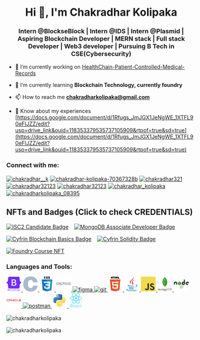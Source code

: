<h1 align="center">Hi 👋, I'm Chakradhar Kolipaka</h1>
<h3 align="center">Intern @BlockseBlock | Intern @IDS | Intern @Plasmid | Aspiring Blockchain Developer | MERN stack | Full stack Developer | Web3 developer | Pursuing B Tech in CSE(Cybersecurity)</h3>

- 🔭 I’m currently working on [HealthChain-Patient-Controlled-Medical-Records](https://github.com/Chakradharkolipaka/HealthChain-Patient-Controlled-Medical-Records)

- 🌱 I’m currently learning **Blockchain Technology, currently foundry**

- 📫 How to reach me **chakradharkolipaka@gmail.com**

- 📄 Know about my experiences [https://docs.google.com/document/d/1Rfugs_JmJGX1JeNgWE_1XTFL90eFIJZZ/edit?usp=drive_link&ouid=118353379535737105909&rtpof=true&sd=true](https://docs.google.com/document/d/1Rfugs_JmJGX1JeNgWE_1XTFL90eFIJZZ/edit?usp=drive_link&ouid=118353379535737105909&rtpof=true&sd=true)

<h3 align="left">Connect with me:</h3>
<p align="left">
<a href="https://twitter.com/chakradhar__k" target="blank"><img align="center" src="https://raw.githubusercontent.com/rahuldkjain/github-profile-readme-generator/master/src/images/icons/Social/twitter.svg" alt="chakradhar__k" height="30" width="40" /></a>
<a href="https://linkedin.com/in/chakradhar-kolipaka-70367328b" target="blank"><img align="center" src="https://raw.githubusercontent.com/rahuldkjain/github-profile-readme-generator/master/src/images/icons/Social/linked-in-alt.svg" alt="chakradhar-kolipaka-70367328b" height="30" width="40" /></a>
<a href="https://www.codechef.com/users/chakradhar321" target="blank"><img align="center" src="https://cdn.jsdelivr.net/npm/simple-icons@3.1.0/icons/codechef.svg" alt="chakradhar321" height="30" width="40" /></a>
<a href="https://www.hackerrank.com/chakradhar32123" target="blank"><img align="center" src="https://raw.githubusercontent.com/rahuldkjain/github-profile-readme-generator/master/src/images/icons/Social/hackerrank.svg" alt="chakradhar32123" height="30" width="40" /></a>
<a href="https://codeforces.com/profile/chakradhar32123" target="blank"><img align="center" src="https://raw.githubusercontent.com/rahuldkjain/github-profile-readme-generator/master/src/images/icons/Social/codeforces.svg" alt="chakradhar32123" height="30" width="40" /></a>
<a href="https://www.leetcode.com/chakradhar_kolipaka" target="blank"><img align="center" src="https://raw.githubusercontent.com/rahuldkjain/github-profile-readme-generator/master/src/images/icons/Social/leet-code.svg" alt="chakradhar_kolipaka" height="30" width="40" /></a>
<a href="https://discord.gg/chakradharkolipaka_08395" target="blank"><img align="center" src="https://raw.githubusercontent.com/rahuldkjain/github-profile-readme-generator/master/src/images/icons/Social/discord.svg" alt="chakradharkolipaka_08395" height="30" width="40" /></a>
</p>
<h2>NFTs and Badges (Click to check CREDENTIALS)</h2>
<div style="display: flex; align-items: center; gap: 15px; flex-wrap: wrap;">
  <a href="https://www.credly.com/badges/5e6ac8f4-2d07-47fc-b576-07104beb3259/public_url" target="_blank">
    <img src="https://images.credly.com/size/220x220/images/9180921d-4a13-429e-9357-6f9706a554f0/image.png" width="90" alt="ISC2 Candidate Badge"/>
  </a>
  <a href="https://www.credly.com/badges/84573511-8090-4f55-bf11-ba7eea1b4979/public_url" target="_blank">
    <img src="https://images.credly.com/size/220x220/images/650ebdbe-d526-4b47-b186-c1ab516b5a7c/image.png" width="90" alt="MongoDB Associate Developer Badge"/>
  </a>
  <a href="https://profiles.cyfrin.io/u/chakradharkolipaka/achievements/blockchain-basics" target="_blank">
    <img src="https://res.cloudinary.com/droqoz7lg/image/upload/f_auto/q_auto/v1748556702/assets/blockchain-basics-badge.png" width="90" alt="Cyfrin Blockchain Basics Badge"/>
  </a>
  <a href="https://profiles.cyfrin.io/u/chakradharkolipaka/achievements/solidity" target="_blank">
    <img src="https://res.cloudinary.com/droqoz7lg/image/upload/f_auto/q_auto/v1748556702/assets/solidity-101.png" width="90" alt="Cyfrin Solidity Badge"/>
  </a>
  <a href="https://sepolia.etherscan.io/token/0x76b50696b8effca6ee6da7f6471110f334536321?a=3771" target="_blank">
    <img src="https://ipfs.io/ipfs/QmZdPncUtsq71DxVtebbGdCUS28SvrCWoeVigCAdo1CZ5b" width="90" alt="Foundry Course NFT"/>
  </a>
</div>
<h3 align="left">Languages and Tools:</h3>
<p align="left"> <a href="https://getbootstrap.com" target="_blank" rel="noreferrer"> <img src="https://raw.githubusercontent.com/devicons/devicon/master/icons/bootstrap/bootstrap-plain-wordmark.svg" alt="bootstrap" width="40" height="40"/> </a> <a href="https://www.cprogramming.com/" target="_blank" rel="noreferrer"> <img src="https://raw.githubusercontent.com/devicons/devicon/master/icons/c/c-original.svg" alt="c" width="40" height="40"/> </a> <a href="https://www.w3schools.com/css/" target="_blank" rel="noreferrer"> <img src="https://raw.githubusercontent.com/devicons/devicon/master/icons/css3/css3-original-wordmark.svg" alt="css3" width="40" height="40"/> </a> <a href="https://expressjs.com" target="_blank" rel="noreferrer"> <img src="https://raw.githubusercontent.com/devicons/devicon/master/icons/express/express-original-wordmark.svg" alt="express" width="40" height="40"/> </a> <a href="https://www.figma.com/" target="_blank" rel="noreferrer"> <img src="https://www.vectorlogo.zone/logos/figma/figma-icon.svg" alt="figma" width="40" height="40"/> </a> <a href="https://git-scm.com/" target="_blank" rel="noreferrer"> <img src="https://www.vectorlogo.zone/logos/git-scm/git-scm-icon.svg" alt="git" width="40" height="40"/> </a> <a href="https://www.w3.org/html/" target="_blank" rel="noreferrer"> <img src="https://raw.githubusercontent.com/devicons/devicon/master/icons/html5/html5-original-wordmark.svg" alt="html5" width="40" height="40"/> </a> <a href="https://www.java.com" target="_blank" rel="noreferrer"> <img src="https://raw.githubusercontent.com/devicons/devicon/master/icons/java/java-original.svg" alt="java" width="40" height="40"/> </a> <a href="https://developer.mozilla.org/en-US/docs/Web/JavaScript" target="_blank" rel="noreferrer"> <img src="https://raw.githubusercontent.com/devicons/devicon/master/icons/javascript/javascript-original.svg" alt="javascript" width="40" height="40"/> </a> <a href="https://www.mongodb.com/" target="_blank" rel="noreferrer"> <img src="https://raw.githubusercontent.com/devicons/devicon/master/icons/mongodb/mongodb-original-wordmark.svg" alt="mongodb" width="40" height="40"/> </a> <a href="https://nodejs.org" target="_blank" rel="noreferrer"> <img src="https://raw.githubusercontent.com/devicons/devicon/master/icons/nodejs/nodejs-original-wordmark.svg" alt="nodejs" width="40" height="40"/> </a> <a href="https://www.oracle.com/" target="_blank" rel="noreferrer"> <img src="https://raw.githubusercontent.com/devicons/devicon/master/icons/oracle/oracle-original.svg" alt="oracle" width="40" height="40"/> </a> <a href="https://postman.com" target="_blank" rel="noreferrer"> <img src="https://www.vectorlogo.zone/logos/getpostman/getpostman-icon.svg" alt="postman" width="40" height="40"/> </a> <a href="https://www.python.org" target="_blank" rel="noreferrer"> <img src="https://raw.githubusercontent.com/devicons/devicon/master/icons/python/python-original.svg" alt="python" width="40" height="40"/> </a> <a href="https://reactjs.org/" target="_blank" rel="noreferrer"> <img src="https://raw.githubusercontent.com/devicons/devicon/master/icons/react/react-original-wordmark.svg" alt="react" width="40" height="40"/> </a> </p>

<p><img align="center" src="https://github-readme-stats.vercel.app/api/top-langs?username=chakradharkolipaka&show_icons=true&locale=en&layout=compact" alt="chakradharkolipaka" /></p>

<p><img align="center" src="https://github-readme-streak-stats.herokuapp.com/?user=chakradharkolipaka&" alt="chakradharkolipaka" /></p>




<!--
**Chakradharkolipaka/Chakradharkolipaka** is a ✨ _special_ ✨ repository because its `README.md` (this file) appears on your GitHub profile.

Here are some ideas to get you started:

- 🔭 I’m currently working on ...
- 🌱 I’m currently learning ...
- 👯 I’m looking to collaborate on ...
- 🤔 I’m looking for help with ...
- 💬 Ask me about ...
- 📫 How to reach me: ...
- 😄 Pronouns: ...
- ⚡ Fun fact: ...
-->
